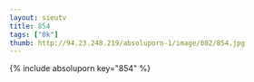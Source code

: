 ```yaml
--- 
layout: sieutv
title: 854
tags: ["0k"]
thumb: http://94.23.248.219/absoluporn-1/image/002/854.jpg
---
```

{% include absoluporn key="854" %} 
